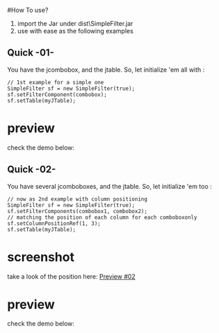 
#How To use?

1. import the Jar under dist\SimpleFilter.jar
2. use with ease as the following examples


## Quick -01-
You have the jcombobox, and the jtable. So, let initialize 'em all with :

```
// 1st example for a simple one
SimpleFilter sf = new SimpleFilter(true);
sf.setFilterComponent(combobox);
sf.setTable(myJTable);
```

# preview
check the demo below:



## Quick -02-
You have several jcomboboxes, and the jtable. So, let initialize 'em too :

```
// now as 2nd example with column positioning
SimpleFilter sf = new SimpleFilter(true);
sf.setFilterComponents(combobox1, combobox2);
// matching the position of each column for each comboboxonly
sf.setColumnPositionRef(1, 3);
sf.setTable(myJTable);  
```

# screenshot
take a look of the position here:
[Preview #02](preview/example02.png)


# preview
check the demo below: